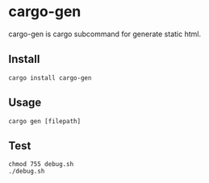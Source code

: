 # cargo-gen
cargo-gen is cargo subcommand for generate static html.

## Install
    cargo install cargo-gen

## Usage
    cargo gen [filepath]

## Test
    chmod 755 debug.sh
    ./debug.sh

